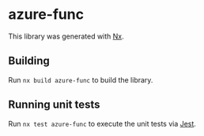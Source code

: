 # azure-func

This library was generated with [Nx](https://nx.dev).

## Building

Run `nx build azure-func` to build the library.

## Running unit tests

Run `nx test azure-func` to execute the unit tests via [Jest](https://jestjs.io).
